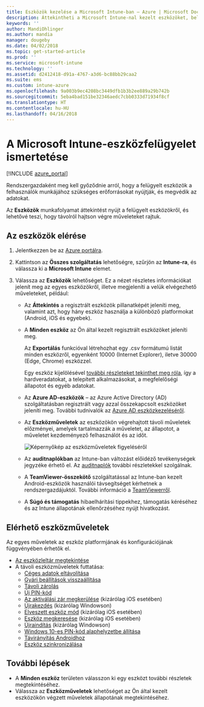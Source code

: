 ```yaml
---
title: Eszközök kezelése a Microsoft Intune-ban – Azure | Microsoft Docs
description: Áttekintheti a Microsoft Intune-nal kezelt eszközöket, beleértve az eszközlisták csv formátumban való exportálását, megtekintheti az Azure Active Directoryhoz csatlakoztatott eszközöket, áttekintheti az eszköz műveleteinek változásnaplóját, a TeamViewer-összekötővel engedélyezheti a rendszergazdáknak az Android-eszközök távoli hibaelhárítását, és megtekintheti az eszközökön futtatható összes műveletet.
keywords: ''
author: MandiOhlinger
ms.author: mandia
manager: dougeby
ms.date: 04/02/2018
ms.topic: get-started-article
ms.prod: ''
ms.service: microsoft-intune
ms.technology: ''
ms.assetid: d2412418-d91a-4767-a3d6-bc88bb29caa2
ms.suite: ems
ms.custom: intune-azure
ms.openlocfilehash: 9a003b9ec4208bc3449dfb1b3b2ee889a29b742b
ms.sourcegitcommit: 5eba4bad151be32346aedc7cbb0333d71934f8cf
ms.translationtype: HT
ms.contentlocale: hu-HU
ms.lasthandoff: 04/16/2018
---
```

# <a name="what-is-microsoft-intune-device-management"></a>A Microsoft Intune-eszközfelügyelet ismertetése

[!INCLUDE [azure_portal](./includes/azure_portal.md)]

Rendszergazdaként meg kell győződnie arról, hogy a felügyelt eszközök a felhasználók munkájához szükséges erőforrásokat nyújtják, és megvédik az adatokat.

Az **Eszközök** munkafolyamat áttekintést nyújt a felügyelt eszközökről, és lehetővé teszi, hogy távolról hajtson végre műveleteket rajtuk.

## <a name="get-to-your-devices"></a>Az eszközök elérése

1. Jelentkezzen be az [Azure portálra](https://portal.azure.com).
2. Kattintson az **Összes szolgáltatás** lehetőségre, szűrjön az **Intune-ra**, és válassza ki a **Microsoft Intune** elemet.
3. Válassza az **Eszközök** lehetőséget. Ez a nézet részletes információkat jelenít meg az egyes eszközökről, illetve megjeleníti a velük elvégezhető műveleteket, például:

   - Az **Áttekintés** a regisztrált eszközök pillanatképét jeleníti meg, valamint azt, hogy hány eszköz használja a különböző platformokat (Android, iOS és egyebek).
   - A **Minden eszköz** az Ön által kezelt regisztrált eszközöket jeleníti meg.

     Az **Exportálás** funkcióval létrehozhat egy .csv formátumú listát minden eszközről, egyenként 10000 (Internet Explorer), iletve 30000 (Edge, Chrome) eszközzel.

     Egy eszköz kijelölésével [további részleteket tekinthet meg róla](device-inventory.md), így a hardveradatokat, a telepített alkalmazásokat, a megfelelőségi állapotot és egyéb adatokat.

   - Az **Azure AD-eszközök** – az Azure Active Directory (AD) szolgáltatásban regisztrált vagy azzal összekapcsolt eszközöket jeleníti meg. További tudnivalók az [Azure AD eszközkezeléséről](https://docs.microsoft.com/azure/active-directory/device-management-introduction).
   - Az **Eszközműveletek** az eszközökön végrehajtott távoli műveletek előzményei, amelyek tartalmazzák a műveletet, az állapotot, a műveletet kezdeményező felhasználót és az időt.

     ![Képernyőkép az eszközműveletek figyeléséről](./media/monitor-device-actions.png)

   - Az **auditnaplókban** az Intune-ban változást előidéző tevékenységek jegyzéke érhető el. Az [auditnaplók](monitor-audit-logs.md) további részletekkel szolgálnak.
   - A **TeamViewer-összekötő** szolgáltatással az Intune-ban kezelt Android-eszközök használói távsegítséget kérhetnek a rendszergazdájuktól. További információ a [TeamViewerről](device-profile-android-teamviewer.md).
   - A **Súgó és támogatás** hibaelhárítási tippekhez, támogatás kéréséhez és az Intune állapotának ellenőrzéséhez nyújt hivatkozást.

## <a name="available-device-actions"></a>Elérhető eszközműveletek
Az egyes műveletek az eszköz platformjának és konfigurációjának függvényében érhetők el.

- [Az eszközleltár megtekintése](device-inventory.md)
- A távoli eszközműveletek futtatása:
    - [Céges adatok eltávolítása](devices-wipe.md#remove-company-data)
    - [Gyári beállítások visszaállítása](devices-wipe.md#factory-reset)
    - [Távoli zárolás](device-remote-lock.md)
    - [Új PIN-kód](device-passcode-reset.md)
    - [Az aktiválási zár megkerülése](device-activation-lock-bypass.md) (kizárólag iOS esetében)
    - [Újrakezdés](device-fresh-start.md) (kizárólag Windowson)
    - [Elveszett eszköz mód](device-lost-mode.md) (kizárólag iOS esetében)
    - [Eszköz megkeresése](device-locate.md) (kizárólag iOS esetében)
    - [Újraindítás](device-restart.md) (kizárólag Windowson)
    - [Windows 10-es PIN-kód alaphelyzetbe állítása](device-windows-pin-reset.md)
    - [Távirányítás Androidhoz](device-profile-android-teamviewer.md)
    - [Eszköz szinkronizálása](device-sync.md)

## <a name="next-steps"></a>További lépések

- A **Minden eszköz** területen válasszon ki egy eszközt további részletek megtekintéséhez.
- Válassza az **Eszközműveletek** lehetőséget az Ön által kezelt eszközökön végzett műveletek állapotának megtekintéséhez.
